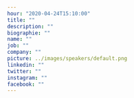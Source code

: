 ```yaml
---
hour: "2020-04-24T15:10:00"
title: ""
description: ""
biographie: ""
name: ""
job: ""
company: ""
picture: ../images/speakers/default.png
linkedin: ""
twitter: ""
instagram: ""
facebook: ""
---
```

